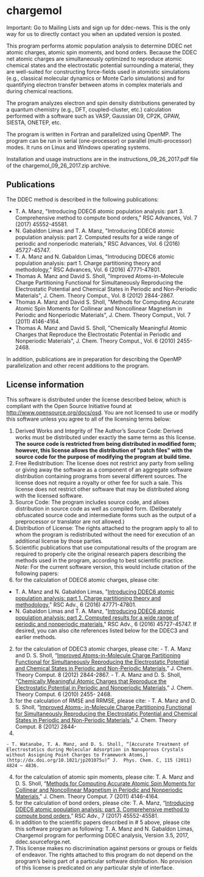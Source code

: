 # chargemol

Important: Go to Mailing Lists and sign up for ddec-news. This is the only way for us to directly contact you when an updated version is posted.

This program performs atomic population analysis to determine DDEC net atomic charges, atomic spin moments, and bond orders. Because the DDEC net atomic charges are simultaneously optimized to reproduce atomic chemical states and the electrostatic potential surrounding a material, they are well-suited for constructing force-fields used in atomistic simulations (e.g., classical molecular dynamics or Monte Carlo simulations) and for quantifying electron transfer between atoms in complex materials and during chemical reactions.

The program analyzes electron and spin density distributions generated by a quantum chemistry (e.g., DFT, coupled-cluster, etc.) calculation performed with a software such as VASP, Gaussian 09, CP2K, GPAW, SIESTA, ONETEP, etc.

The program is written in Fortran and parallelized using OpenMP. The program can be run in serial (one-processor) or parallel (multi-processor) modes. It runs on Linux and Windows operating systems.

Installation and usage instructions are in the instructions_09_26_2017.pdf file of the chargemol_09_26_2017.zip archive.

## Publications

The DDEC method is described in the following publications:

- T. A. Manz, "Introducing DDEC6 atomic population analysis: part 3. Comprehensive method to compute bond orders," RSC Advances, Vol. 7 (2017) 45552-45581.
- N. Gabaldon Limas and T. A. Manz,  "Introducing DDEC6 atomic population analysis: part 2. Computed results for a wide range of periodic and nonperiodic materials," RSC Advances, Vol. 6 (2016) 45727-45747.
- T. A. Manz and N. Gabaldon Limas, "Introducing DDEC6 atomic population analysis: part 1. Charge partitioning theory and methodology," RSC Advances, Vol. 6 (2016) 47771-47801.
- Thomas A. Manz and David S. Sholl, "Improved Atoms-in-Molecule Charge Partitioning Functional for Simultaneously Reproducing the Electrostatic Potential and Chemical States in Periodic and Non-Periodic Materials", J. Chem. Theory Comput., Vol. 8 (2012) 2844-2867.
- Thomas A. Manz and David S. Sholl, "Methods for Computing Accurate Atomic Spin Moments for Collinear and Noncollinear Magnetism in Periodic and Nonperiodic Materials", J. Chem. Theory Comput., Vol. 7 (2011) 4146-4164.
- Thomas A. Manz and David S. Sholl, "Chemically Meaningful Atomic Charges that Reproduce the Electrostatic Potential in Periodic and Nonperiodic Materials", J. Chem. Theory Comput., Vol. 6 (2010) 2455-2468.

In addition, publications are in preparation for describing the OpenMP parallelization and other recent additions to the program.

## License information

This software is distributed under the license described below, which is compliant with the Open Source Initiative found at http://www.opensource.org/docs/osd. You are not licensed to use or modify this software unless you agree to all of the licensing terms below:

1. Derived Works and Integrity of The Author’s Source Code: Derived works must be distributed under exactly the same terms as this license. **The source code is restricted from being distributed in modified form; however, this license allows the distribution of "patch files" with the source code for the purpose of modifying the program at build time.**
2. Free Redistribution: The license does not restrict any party from selling or giving away the software as a component of an aggregate software distribution containing programs from several different sources. The license does not require a royalty or other fee for such a sale. This license does not restrict other software that may be distributed along with the licensed software.
3. Source Code: The program includes source code, and allows distribution in source code as well as compiled form. (Deliberately obfuscated source code and intermediate forms such as the output of a preprocessor or translator are not allowed.)
4. Distribution of License: The rights attached to the program apply to all to whom the program is redistributed without the need for execution of an additional license by those parties.
5. Scientific publications that use computational results of the program are required to properly cite the original research papers describing the methods used in the program, according to best scientific practice.  *Note:* For the current software version, this would include citation of the following papers:
  1. for the calculation of DDEC6 atomic charges, please cite:
   - T. A. Manz and N. Gabaldon Limas, "[Introducing DDEC6 atomic population analysis: part 1. Charge partitioning theory and methodology,](http://dx.doi.org/10.1039/c6ra04656h)" RSC Adv., 6 (2016) 47771-47801.
   - N. Gabaldon Limas and T. A. Manz, "[Introducing DDEC6 atomic population analysis: part 2. Computed results for a wide range of periodic and nonperiodic materials,](http://dx.doi.org/10.1039/C6RA05507A)" RSC Adv., 6 (2016) 45727-45747. If desired, you can also cite references listed below for the DDEC3 and earlier methods.
  2. for the calculation of DDEC3 atomic charges, please cite:
    - T. A. Manz and D. S. Sholl, “[Improved Atoms-in-Molecule Charge Partitioning Functional for Simultaneously Reproducing the Electrostatic Potential and Chemical States in Periodic and Non-Periodic Materials,](http://dx.doi.org/10.1021/ct3002199)” J. Chem. Theory Comput. 8 (2012) 2844-2867.
    - T. A. Manz and D. S. Sholl, “[Chemically Meaningful Atomic Charges that Reproduce the Electrostatic Potential in Periodic and Nonperiodic Materials,](http://dx.doi.org/10.1021/ct100125x)” J. Chem. Theory Comput. 6 (2010) 2455- 2468.
  3. for the calculation of RMSE and RRMSE, please cite:
    - T. A. Manz and D. S. Sholl, “[Improved Atoms- in-Molecule Charge Partitioning Functional for Simultaneously Reproducing the Electrostatic Potential and Chemical States in Periodic and Non-Periodic Materials,](http://dx.doi.org/10.1021/ct3002199)” J. Chem. Theory Comput. 8 (2012) 2844-
2867.
    - T. Watanabe, T. A. Manz, and D. S. Sholl, “[Accurate Treatment of Electrostatics during Molecular Adsorption in Nanoporous Crystals without Assigning Point Charges to Framework Atoms,](http://dx.doi.org/10.1021/jp201075u)” J.  Phys. Chem. C, 115 (2011) 4824 – 4836.
  4. for the calculation of atomic spin moments, please cite: T. A. Manz and D. S. Sholl, “[Methods for Computing Accurate Atomic Spin Moments for Collinear and Noncollinear Magnetism in Periodic and Nonperiodic Materials,](http://dx.doi.org/10.1021/ct200539n)” J. Chem. Theory Comput. 7 (2011) 4146-4164.
  5. for the calculation of bond orders, please cite: T. A. Manz, “[Introducing DDEC6 atomic population analysis: part 3. Comprehensive method to compute bond orders,](http://dx.doi.org/10.1039/c7ra07400j)” RSC Adv., 7 (2017) 45552-45581.
6. In addition to the scientific papers described in # 5 above, please cite this software program as following: T. A. Manz and N. Gabaldon Limas, Chargemol program for performing DDEC analysis, Version 3.5, 2017, ddec.sourceforge.net.
7. This license makes no discrimination against persons or groups or fields of endeavor. The rights attached to this program do not depend on the program’s being part of a particular software distribution. No provision of this license is predicated on any particular style of interface.
